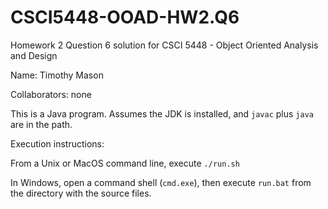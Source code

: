 # CSCI5448-OOAD-HW2.Q6
Homework 2 Question 6 solution for CSCI 5448 - Object Oriented Analysis and Design

Name: Timothy Mason

Collaborators: none

This is a Java program.  Assumes the JDK is installed, and `javac` plus `java` are in the path.

Execution instructions:

From a Unix or MacOS command line, execute `./run.sh`

In Windows, open a command shell (`cmd.exe`), then execute `run.bat` from the directory with the source files.
